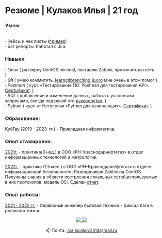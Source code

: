 <!DOCTYPE HTML>
<html>
 <head>
  <meta charset="utf-8">
 </head>
 <body>
<h1>Резюме | Кулаков Илья | 21 год</h1>
<h3>Умею </h3>
<p>
<p><br>·	Кейсы и чек листы (<a href="https://docs.google.com/spreadsheets/d/1joMOKHzUakhHLWhip4ywX00chuYse0HA/edit?usp=sharing&ouid=104128891584423744185&rtpof=true&sd=true">пример</a>)</br>
·	Баг репорты. Работал с Jira.
</p>
<h3> Навыки </h3>
<p>
·<em>	Linux </em> ( разверну CentOS minimal, поставлю Zabbix, промониторю сеть. )<br>
·<em>	Git </em> ( умею коммитить, <a href="https://learngitbranching.js.org/?locale=ru_RU">learngitbranching.js.org</a> мне очень в этом помог )<br>
·<em> Postman </em> ( курс «Тестирование ПО: Postman для тестирования API». <a href="https://stepik.org/certificate/9d37167d3beef7f32977fa3280664bed06480a1b.pdf">Сертификат</a>. )<br>
·<em>	SQL </em> ( добавление и изменение данных, работа с условными запросами, всегда под рукой это <a href="https://proselyte.net/">руководство</a>. )<br>
·<em>	Python </em> ( курс от Нетологии «Python для начинающих». <a href="https://disk.yandex.ru/i/G2KFpucXJtN7rQ">Сертификат</a>. )<br>
</p>
<h3>Образование:</h3>

<p>КубГау (2019 - 2023  гг.) - Прикладная информатика.

<h3>Опыт стажировок:</h3>

<ins>2021г.</ins> - практика(3 нед.) в ООО «РН-Краснодарнефтегаз» в отдел информационных технологий и метрологии.

<ins>2022г.</ins> - практика (1,5 мес.) в ООО «РН-Краснодарнефтегаз» в отделе информационной безопасности: Разворачивал Zabbix на CentOS. Получены знания в области построения локальных сетей,используемых в них протоколов, модель OSI. Сделан <a href="">отчет</a>.
</p>
<h3>Опыт работы:</h3>

<ins>2021 - 2022 гг.</ins> - Сервисный инженер бытовой техники - фиксил баги в реальной жизни.

<p align='center'>
   <a href="https://vk.com/defibrilyatorr">
       <img src="https://img.shields.io/badge/-%D0%92%D0%BA%D0%BE%D0%BD%D1%82%D0%B0%D0%BA%D1%82%D0%B5-blue?style=for-the-badge&logo=VK"/>
   </a>
   <a href="https://t.me/defibrilyatorr">
       <img src="https://img.shields.io/badge/Telegram-2CA5E0?style=for-the-badge&logo=telegram&logoColor=white"/>
   </a>
<p align='center'>
   📫 Почта: <a href='mailto:ilya.kulakov.1414@mail.ru'>ilya.kulakov.1414@mail.ru</a>
</p>
</body>
</html>
 
